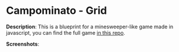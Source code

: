 # Campominato - Grid

**Description**:
This is a blueprint for a minesweeper-like game made in javascript, you can find the full game [in this repo](https://github.com/Obez99/js-campominato-dom).

**Screenshots**:

